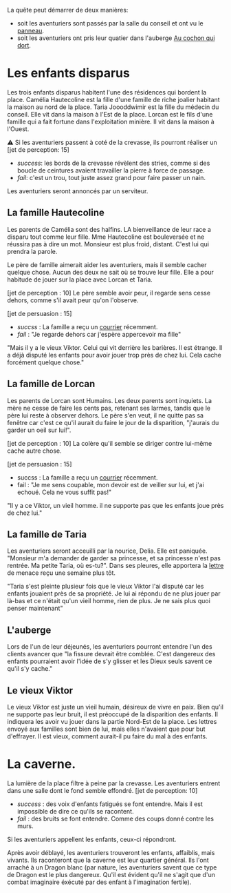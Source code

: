 
La quête peut démarrer de deux manières:
- soit les aventuriers sont passés par la salle du conseil et ont vu le [panneau](../../3-Indices/images/panneau_conseil.png).
- soit les aventuriers ont pris leur quatier dans l'auberge [Au cochon qui dort](../1-Lieux/1-Auberges/Au_cochon_qui_dort.md).


# Les enfants disparus
Les trois enfants disparus habitent l'une des résidences qui bordent la place.
Camélia Hautecoline est la fille d'une famille de riche joalier habitant la maison
au nord de la place.
Taria Joooddwimir est la fille du médecin du conseil. Elle vit dans la maison à 
l'Est de la place.
Lorcan est le fils d'une famille qui a fait fortune dans l'exploitation minière. Il 
vit dans la maison à l'Ouest.

:warning: Si les aventuriers passent à coté de la crevasse, ils pourront réaliser un 
[jet de perception: 15] 
- *success*: les bords de la crevasse révèlent des stries, comme si des boucle de 
ceintures avaient travailler la pierre à force de passage.
- *fail*: c'est un trou, tout juste assez grand pour faire passer un nain.

Les aventuriers seront annoncés par un serviteur.

## La famille Hautecoline
Les parents de Camélia sont des halfins. LA bienveillance de leur race a disparu tout 
comme leur fille. Mme Hautecoline est bouleversée et ne réussira pas à dire un mot.
Monsieur est plus froid, distant. C'est lui qui prendra la parole.

Le père de famille aimerait aider les aventuriers, mais il semble cacher quelque chose.
Aucun des deux ne sait où se trouve leur fille. Elle a pour habitude de jouer sur la 
place avec Lorcan et Taria. 

[jet de perception : 10]
Le père semble avoir peur, il regarde sens cesse dehors, comme s'il avait peur qu'on 
l'observe.

[jet de persuasion : 15]
- *succss* : La famille a reçu un [courrier](../../3-Indices/lettre_menace.md) récemment. 
- *fail* : "Je regarde dehors car j'espère appercevoir ma fille"

"Mais il y a le vieux Viktor. Celui qui vit derrière les barières. Il est étrange. 
Il a déjà disputé les enfants pour avoir jouer trop près de chez lui. Cela cache 
forcément quelque chose."

## La famille de Lorcan
Les parents de Lorcan sont Humains. Les deux parents sont inquiets. La mère ne cesse de 
faire les cents pas, retenant ses larmes, tandis que le père lui reste à observer dehors.
Le père s'en veut, il ne quitte pas sa fenêtre car c'est ce qu'il aurait du faire le jour de la 
disparition, "j'aurais du garder un oeil sur lui!".

[jet de perception : 10]
La colère qu'il semble se diriger contre lui-même cache autre chose.

[jet de persuasion : 15]
- succss : La famille a reçu un [courrier](../../3-Indices/lettre_menace.md) récemment. 
- fail : "Je me sens coupable, mon devoir est de veiller sur lui, et j'ai echoué. Cela ne vous 
suffit pas!"

"Il y a ce Viktor, un vieil homme. il ne supporte pas que les enfants joue près de chez lui."

## La famille de Taria
Les aventuriers seront acceuilli par la nourice, Delia. Elle est paniquée. "Monsieur m'a demander 
de garder sa princesse, et sa princesse n'est pas rentrée. Ma petite Taria, où es-tu?".
Dans ses pleures, elle apportera la [lettre](../../3-Indices/lettre_menace.md) de menace reçu une semaine plus tôt.

"Taria s'est pleinte plusieur fois que le vieux Viktor l'ai disputé car les enfants jouaient 
près de sa propriété. Je lui ai répondu de ne plus jouer par là-bas et ce n'était qu'un vieil homme, 
rien de plus. Je ne sais plus quoi penser maintenant"


## L'auberge
Lors de l'un de leur déjeunés, les aventuriers pourront entendre l'un des clients avancer que "la fissure 
devrait être comblée. C'est dangereux des enfants pourraient avoir l'idée de s'y glisser et les Dieux seuls 
savent ce qu'il s'y cache." 

## Le vieux Viktor
Le vieux Viktor est juste un vieil humain, désireux de vivre en paix. Bien qu'il ne supporte pas leur bruit,
il est préoccupé de la disparition des enfants. Il indiquera les avoir vu jouer dans la partie Nord-Est de 
la place.
Les lettres envoyé aux familles sont bien de lui, mais elles n'avaient que pour but d'effrayer. Il est vieux, 
comment aurait-il pu faire du mal à des enfants. 


# La caverne.
La lumière de la place filtre à peine par la crevasse. Les aventuriers entrent dans une salle dont le fond 
semble effondré.
[jet de perception: 10]
- *success* : des voix d'enfants fatigués se font entendre. Mais il est impossible de dire ce qu'ils se racontent.
- *fail* : des bruits se font entendre. Comme des coups donné contre les murs.

Si les aventuriers appellent les enfants, ceux-ci répondront. 

Après avoir déblayé, les aventuriers trouveront les enfants, affaiblis, mais vivants.
Ils raconteront que la caverne est leur quartier général. Ils l'ont arraché à un Dragon blanc (par nature, 
les aventuriers savent que ce type de Dragon est le plus dangereux. Qu'il est évident qu'il ne s'agit que d'un 
combat imaginaire éxécuté par des enfant à l'imagination fertile). 

